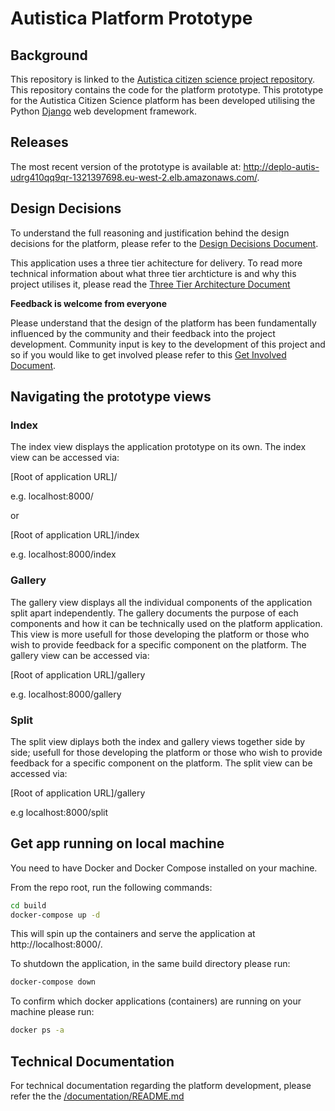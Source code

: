 # Autistica Platform Prototype

## Background


This repository is linked to the [Autistica citizen science project repository](https://github.com/alan-turing-institute/AutisticaCitizenScience). This repository contains the code for the platform prototype. This prototype for the Autistica Citizen Science platform has been developed utilising the Python [Django](https://www.djangoproject.com/) web development framework. 


## Releases

The most recent version of the prototype is available at: http://deplo-autis-udrg410qq9qr-1321397698.eu-west-2.elb.amazonaws.com/.


## Design Decisions

To understand the full reasoning and justification behind the design decisions for the platform, please refer to the [Design Decisions Document](./documentation/COMPONENT_DESIGN_DECISIONS.md). 

This application uses a three tier achitecture for delivery. To read more technical information about what three tier archticture is and why this project utilises it, please read the [Three Tier Architecture Document](./documentation/three_tier_architecture.md)

**Feedback is welcome from everyone**

Please understand that the design of the platform has been fundamentally influenced by the community and their feedback into the project development. Community input is key to the development of this project and so if you would like to get involved please refer to this [Get Involved Document](https://github.com/alan-turing-institute/AutisticaCitizenScience/blob/master/get-involved/README.md).   

## Navigating the prototype views

### Index

The index view displays the application prototype on its own. The index view can be accessed via:

[Root of application URL]/

e.g. localhost:8000/

or 

[Root of application URL]/index

e.g. localhost:8000/index



### Gallery

The gallery view displays all the individual components of the application split apart independently. The gallery documents the purpose of each components and how it can be technically used on the platform application. This view is more usefull for those developing the platform or those who wish to provide feedback for a specific component on the platform. The gallery view can be accessed via:

[Root of application URL]/gallery

e.g. localhost:8000/gallery


### Split

The split view diplays both the index and gallery views together side by side; usefull for those developing the platform or those who wish to provide feedback for a specific component on the platform. The split view can be accessed via:

[Root of application URL]/gallery

e.g localhost:8000/split


## Get app running on local machine

You need to have Docker and Docker Compose installed on your machine.

From the repo root, run the following commands:

```bash
cd build
docker-compose up -d
```

This will spin up the containers and serve the application at http://localhost:8000/.

To shutdown the application, in the same build directory please run:

```bash
docker-compose down
```

To confirm which docker applications (containers) are running on your machine please run:

```bash
docker ps -a
```

## Technical Documentation

For technical documentation regarding the platform development, please refer the the [/documentation/README.md](./documentation/README.md)